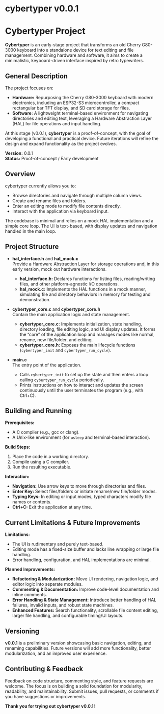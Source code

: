 # cybertyper v0.0.1

# Cybertyper Project

**Cybertyper** is an early-stage project that transforms an old Cherry G80-3000 keyboard into a standalone device for text editing and file management. Combining hardware and software, it aims to create a minimalistic, keyboard-driven interface inspired by retro typewriters.

## General Description

The project focuses on:
- **Hardware:** Repurposing the Cherry G80-3000 keyboard with modern electronics, including an ESP32-S3 microcontroller, a compact rectangular bar TFT display, and SD card storage for files.
- **Software:** A lightweight terminal-based environment for navigating directories and editing text, leveraging a Hardware Abstraction Layer (HAL) for file operations and input handling.

At this stage (v0.0.1), **cybertyper** is a proof-of-concept, with the goal of developing a functional and practical device. Future iterations will refine the design and expand functionality as the project evolves.

**Version:** 0.0.1  
**Status:** Proof-of-concept / Early development

## Overview

cybertyper currently allows you to:  
- Browse directories and navigate through multiple column views.  
- Create and rename files and folders.  
- Enter an editing mode to modify file contents directly.  
- Interact with the application via keyboard input.

The codebase is minimal and relies on a mock HAL implementation and a simple core loop. The UI is text-based, with display updates and navigation handled in the main loop.

## Project Structure

- **hal_interface.h** and **hal_mock.c**  
  Provide a Hardware Abstraction Layer for storage operations and, in this early version, mock out hardware interactions.
  - **hal_interface.h:** Declares functions for listing files, reading/writing files, and other platform-agnostic I/O operations.
  - **hal_mock.c:** Implements the HAL functions in a mock manner, simulating file and directory behaviors in memory for testing and demonstration.
  
- **cybertyper_core.c** and **cybertyper_core.h**  
  Contain the main application logic and state management.
  - **cybertyper_core.c:** Implements initialization, state handling, directory loading, file editing logic, and UI display updates. It forms the “core” of the application loop and manages modes like normal, rename, new file/folder, and editing.
  - **cybertyper_core.h:** Exposes the main lifecycle functions (`cybertyper_init` and `cybertyper_run_cycle`).
  
- **main.c**  
  The entry point of the application.
  - Calls `cybertyper_init` to set up the state and then enters a loop calling `cybertyper_run_cycle` periodically.
  - Prints instructions on how to interact and updates the screen continuously until the user terminates the program (e.g., with Ctrl+C).

## Building and Running

**Prerequisites:**  
- A C compiler (e.g., gcc or clang).
- A Unix-like environment (for `usleep` and terminal-based interaction).

**Build Steps:**  
1. Place the code in a working directory.  
2. Compile using a C compiler.  
3. Run the resulting executable.

**Interaction:**  
- **Navigation:** Use arrow keys to move through directories and files.  
- **Enter Key:** Select files/folders or initiate rename/new file/folder modes.  
- **Typing Keys:** In editing or input modes, typed characters modify file names or contents.  
- **Ctrl+C:** Exit the application at any time.

## Current Limitations & Future Improvements

**Limitations:**  
- The UI is rudimentary and purely text-based.  
- Editing mode has a fixed-size buffer and lacks line wrapping or large file handling.  
- Error handling, configuration, and HAL implementations are minimal.

**Planned Improvements:**  
- **Refactoring & Modularization:** Move UI rendering, navigation logic, and editor logic into separate modules.  
- **Commenting & Documentation:** Improve code-level documentation and inline comments.  
- **Error Handling & State Management:** Introduce better handling of HAL failures, invalid inputs, and robust state machines.  
- **Enhanced Features:** Search functionality, scrollable file content editing, larger file handling, and configurable timing/UI layouts.

## Versioning

**v0.0.1** is a preliminary version showcasing basic navigation, editing, and renaming capabilities. Future versions will add more functionality, better modularization, and an improved user experience.

## Contributing & Feedback

Feedback on code structure, commenting style, and feature requests are welcome. The focus is on building a solid foundation for modularity, readability, and maintainability. Submit issues, pull requests, or comments if you have suggestions or improvements.

**Thank you for trying out cybertyper v0.0.1!**